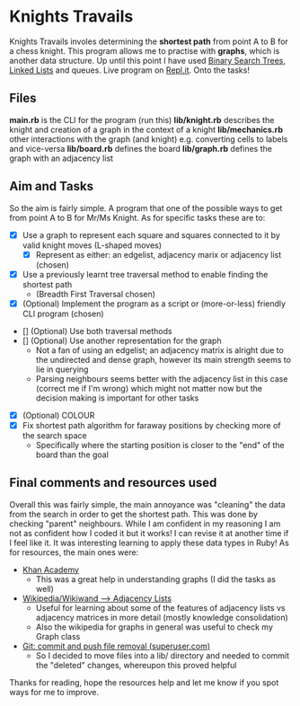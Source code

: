 # Knights Travails
  Knights Travails involes determining the **shortest path** from point A to B for a chess knight. This program allows me to practise with **graphs**, which is another data structure. Up until this point I have used [Binary Search Trees](https://github.com/qamk/binary-search-tree-top), [Linked Lists](https://github.com/qamk/linked-list-top) and queues. Live program on [Repl.it](https://repl.it/@qamk/knights-travails-top#README.md).
  Onto the tasks!

## Files
  **main.rb** is the CLI for the program (run this)
  **lib/knight.rb** describes the knight and creation of a graph in the context of a knight
  **lib/mechanics.rb** other interactions with the graph (and knight) e.g. converting cells to labels and vice-versa
  **lib/board.rb** defines the board
  **lib/graph.rb** defines the graph with an adjacency list

## Aim and Tasks
  So the aim is fairly simple. A program that one of the possible ways to get from point A to B for Mr/Ms Knight. As for specific tasks these are to:
  - [x] Use a graph to represent each square and squares connected to it by valid knight moves (L-shaped moves)
    - [x] Represent as either: an edgelist, adjacency marix or adjacency list (chosen)
  - [x] Use a previously learnt tree traversal method to enable finding the shortest path
    - (Breadth First Traversal chosen)
  - [x] (Optional) Implement the program as a script or (more-or-less) friendly CLI program (chosen)
  - [] (Optional) Use both traversal methods
  - [] (Optional) Use another representation for the graph
    - Not a fan of using an edgelist; an adjacency matrix is alright due to the undirected and dense graph, however its main strength seems to lie in querying
    - Parsing neighbours seems better with the adjacency list in this case (correct me if I'm wrong) which might not matter now but the decision making is important for other tasks
  - [x] (Optional) COLOUR
  - [x] Fix shortest path algorithm for faraway positions by checking more of the search space
    - Specifically where the starting position is closer to the "end" of the board than the goal

## Final comments and resources used
  Overall this was fairly simple, the main annoyance was "cleaning" the data from the search in order to get the shortest path. This was done by checking "parent" neighbours. While I am confident in my reasoning I am not as confident how I coded it but it works! I can revise it at another time if I feel like it. It was interesting learning to apply these data types in Ruby!
  As for resources, the main ones were:
  - [Khan Academy](https://www.khanacademy.org/computing/computer-science/algorithms/graph-representation/a/representing-graphs)
    - This was a great help in understanding graphs (I did the tasks as well)
  - [Wikipedia/Wikiwand --> Adjacency Lists](https://www.wikiwand.com/en/Adjacency_list)
    - Useful for learning about some of the features of adjacency lists vs adjacency matrices in more detail (mostly knowledge consolidation)
    - Also the wikipedia for graphs in general was useful to check my Graph class
  - [Git: commit and push file removal (superuser.com)](https://superuser.com/questions/918317/how-to-delete-remove-files-from-a-pushed-commit)
    - So I decided to move files into a lib/ directory and needed to commit the "deleted" changes, whereupon this proved helpful
  
  Thanks for reading, hope the resources help and let me know if you spot ways for me to improve.